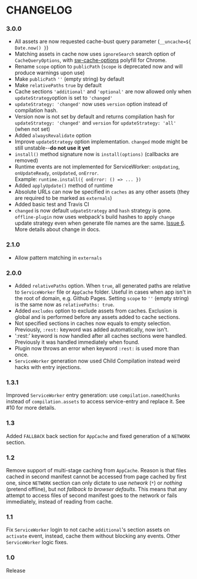 # CHANGELOG

### 3.0.0

* All assets are now requested cache-bust query parameter (`__uncache=${ Date.now() }`)
* Matching assets in cache now uses `ignoreSearch` search option of `CacheQueryOptions`, with [sw-cache-options](https://github.com/NekR/sw-cache-options) polyfill for Chrome.
* Rename `scope` option to `publicPath` (`scope` is deprecated now and will produce warnings upon use)
* Make `publicPath` `''` (empty string) by default
* Make `relativePaths` `true` by default
* Cache sections `'additional'` and `'optional'` are now allowed only when `updateStrategy`option is set to `'changed'`
* `updateStrategy: 'changed'` now uses `version` option instead of compilation hash.
* Version now is not set by default and returns compilation hash for `updateStrategy: 'changed'` and `version` for `updateStrategy: 'all'` (when not set)
* Added `alwaysRevalidate` option
* Improve `updateStrategy` option implementation. `changed` mode might be still unstable--**do not use it yet**
* `install()` method signature now is `install(options)` (callbacks are removed)
* Runtime events are not implemented for ServiceWorker: `onUpdating`, `onUpdateReady`, `onUpdated`, `onError`.  
  Example: `runtime.install({ onError: () => ... })`
* Added `applyUpdate()` method of runtime
* Absolute URLs can now be specified in `caches` as any other assets (they are required to be marked as `externals`)
* Added basic test and Travis CI
* `changed` is now default `udpateStrategy` and `hash` strategy is gone. `offline-plugin` now uses webpack's build hashes to apply `change` update strategy even when generate file names are the same. [Issue 6](https://github.com/NekR/offline-plugin/issues/6). More details about change in docs.

### 2.1.0

* Allow pattern matching in `externals`

### 2.0.0

* Added `relativePaths` option. When `true`, all generated paths are relative to `ServiceWorker` file or `AppCache` folder. Useful in cases when app isn't in the root of domain, e.g. Github Pages. Setting `scope` to `''` (empty string) is the same now as `relativePaths: true`.
* Added `excludes` option to exclude assets from caches. Exclusion is global and is performed before any assets added to cache sections.
* Not specified sections in caches now equals to empty selection. Previously, `:rest:` keyword was added automatically, now isn't.
* ':rest:' keyword is now handled after all caches sections were handled. Previously it was handled immediately when found.
* Plugin now throws an error when keyword `:rest:` is used more than once.
* `ServiceWorker` generation now used Child Compilation instead weird hacks with entry injections.

### 1.3.1

Improved `ServiceWorker` entry generation: use `compilation.namedChunks` instead of `compilation.assets` to access service-entry and replace it. See #10 for more details.

### 1.3

Added `FALLBACK` back section for `AppCache` and fixed generation of a `NETWORK` section.

### 1.2

Remove support of multi-stage caching from `AppCache`. Reason is that files cached in second manifest cannot be accessed from page cached by first one, since `NETWORK` section can only dictate to use _network_ (`*`) or _nothing_ (pretend offline), but not _fallback to browser defaults_. This means that any attempt to access files of second manifest goes to the network or fails immediately, instead of reading from cache.

### 1.1

Fix `ServiceWorker` login to not cache `additional`'s section assets on `activate` event, instead, cache them without blocking any events. Other `ServiceWorker` logic fixes.

### 1.0

Release
